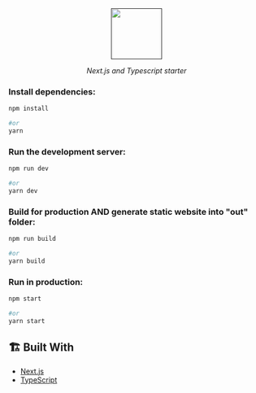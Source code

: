 <div align="center">
    <a href="">
    <img src="" alt="" height="100"/>
  </a>
    <p>
      <i>Next.js and Typescript starter</i>
    </p>
</div>

### Install dependencies:

```bash
npm install 

#or
yarn
```

### Run the development server:

```bash
npm run dev

#or
yarn dev
```

### Build for production AND generate static website into "out" folder:

```bash
npm run build

#or
yarn build
```

### Run in production:

```bash
npm start

#or 
yarn start
```

## 🏗️ Built With

- [Next.js](https://nextjs.org/)
- [TypeScript](typescriptlang.org)
